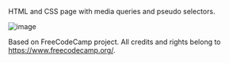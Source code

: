 
HTML and CSS page with media queries and pseudo selectors.


![image](https://github.com/user-attachments/assets/56073fa4-b4ce-4fd9-b2d8-73d9857c6ff2)





Based on FreeCodeCamp project. All credits and rights belong to https://www.freecodecamp.org/.

